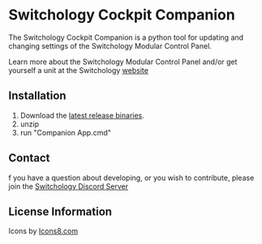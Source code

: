 # Switchology Cockpit Companion

The Switchology Cockpit Companion is a python tool for updating and changing settings of the Switchology Modular Control Panel.

Learn more about the Switchology Modular Control Panel and/or get yourself a unit at the Switchology [website](https://switchology.io/)

## Installation
1. Download the [latest release binaries](https://github.com/wolke6000/companion/releases/latest).
2. unzip
3. run "Companion App.cmd"

## Contact
f you have a question about developing, or you wish to contribute, please join the [Switchology Discord Server](https://discord.gg/hXNR7xBaY5)

## License Information
Icons by [Icons8.com](https://icons8.com)